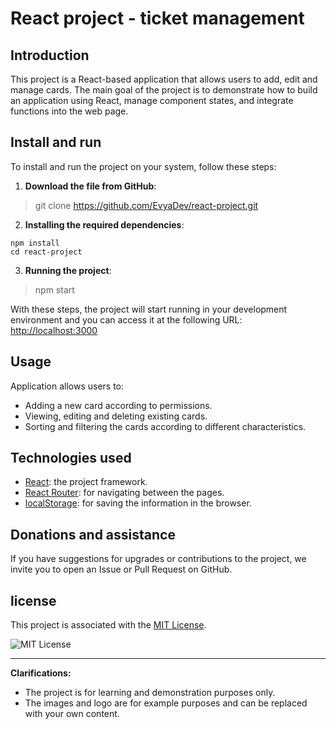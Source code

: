 # React project - ticket management

## Introduction

This project is a React-based application that allows users to add, edit and manage cards. The main goal of the project is to demonstrate how to build an application using React, manage component states, and integrate functions into the web page.

## Install and run
To install and run the project on your system, follow these steps:

1. **Download the file from GitHub**:
> git clone https://github.com/EvyaDev/react-project.git


2. **Installing the required dependencies**:
```
npm install
cd react-project
```

3. **Running the project**:
> npm start


With these steps, the project will start running in your development environment and you can access it at the following URL: [http://localhost:3000](http://localhost:3000)

## Usage

Application allows users to:

- Adding a new card according to permissions.
- Viewing, editing and deleting existing cards.
- Sorting and filtering the cards according to different characteristics.

## Technologies used

- [React](https://he.reactjs.org/): the project framework.
- [React Router](https://reactrouter.com/): for navigating between the pages.
- [localStorage](https://developer.mozilla.org/en-US/docs/Web/API/Window/localStorage): for saving the information in the browser.

## Donations and assistance

If you have suggestions for upgrades or contributions to the project, we invite you to open an Issue or Pull Request on GitHub.

## license

This project is associated with the [MIT License](LICENSE).

![MIT License](https://img.shields.io/badge/license-MIT-green)

---

**Clarifications:**

- The project is for learning and demonstration purposes only.
- The images and logo are for example purposes and can be replaced with your own content.